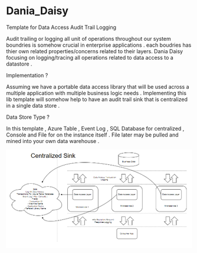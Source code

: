 # Dania_Daisy
Template for Data Access Audit Trail Logging

Audit trailing or logging all unit of operations throughout our system boundries is somehow crucial in enterprise applications . each boudries has thier own related properties/concerns related to their layers. Dania Daisy focusing on logging/tracing all operations related to data access to a datastore . 

Implementation ?

Assuming we have a portable data access library that will be used across a multiple application with multiple business logic needs . Implementing this lib template will somehow help to have an audit trail sink that is centralized in a single data store . 

Data Store Type ? 

In this template ,  Azure Table , Event Log , SQL Database  for centralized , Console and File for on the instance itself . File later may be pulled and mined into your own data warehouse .



![alt text](
https://github.com/wmadzha/Dania_Daisy/blob/master/assets/Centralized%20Sink.png?raw=true)

